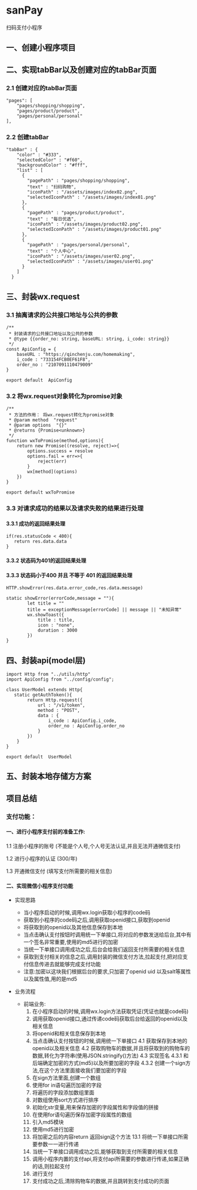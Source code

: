 # sanPay
扫码支付小程序

## 一、创建小程序项目

## 二、实现tabBar以及创建对应的tabBar页面

### 2.1 创建对应的tabBar页面

```
"pages": [
    "pages/shopping/shopping",
    "pages/product/product",
    "pages/personal/personal"
],
```

### 2.2 创建tabBar

```
"tabBar" : {
    "color" : "#333",
    "selectedColor" : "#f60",
    "backgroundColor" : "#fff",
    "list" : [
      {
        "pagePath" : "pages/shopping/shopping",
        "text" : "扫码购物",
        "iconPath" : "/assets/images/index02.png",
        "selectedIconPath" : "/assets/images/index01.png"
      },
      {
        "pagePath" : "pages/product/product",
        "text" : "每日优选",
        "iconPath" : "/assets/images/product02.png",
        "selectedIconPath" : "/assets/images/product01.png"
      },
      {
        "pagePath" : "pages/personal/personal",
        "text" : "个人中心",
        "iconPath" : "/assets/images/user02.png",
        "selectedIconPath" : "/assets/images/user01.png"
      }
    ]
  }
```

## 三、封装wx.request

### 3.1 抽离请求的公共接口地址与公共的参数

```
/**
 * 封装请求的公共接口地址以及公共的参数
 * @type {{order_no: string, baseURL: string, i_code: string}}
 */
const ApiConfig = {
    baseURL : "https://qinchenju.com/homemaking",
    i_code : "733154FCB0EF61F8",
    order_no : "2107091110479009"
}

export default  ApiConfig
```

### 3.2 将wx.request对象转化为promise对象

```
/**
 * 方法的作用： 将wx.request转化为promise对象
 * @param method  "request"
 * @param options  "{}"
 * @returns {Promise<unknown>}
 */
function wxToPromise(method,options){
    return new Promise((resolve, reject)=>{
        options.success = resolve
        options.fail = err=>{
            reject(err)
        }
        wx[method](options)
    })
}

export default wxToPromise
```

### 3.3 对请求成功的结果以及请求失败的结果进行处理

#### 3.3.1 成功的返回结果处理

```
if(res.statusCode < 400){
   return res.data.data
}
```

#### 3.3.2 状态码为401的返回结果处理



#### 3.3.3 状态码小于400 并且 不等于 401 的返回结果处理

```
HTTP.showError(res.data.error_code,res.data.message)

static showError(errorCode,message = ""){
        let title = ""
        title = exceptionMessage[errorCode] || message || "未知异常"
        wx.showToast({
            title : title,
            icon : "none",
            duration : 3000
        })
}

```

## 四、封装api(model层)

```
import Http from "../utils/http"
import ApiConfig from "../config/config";

class UserModel extends Http{
   static getAuthToken(){
        return Http.request({
            url : "/v1/token",
            method : "POST",
            data : {
                i_code : ApiConfig.i_code,
                order_no : ApiConfig.order_no
            }
        })
    }
}

export default  UserModel
```

## 五、封装本地存储方方案


## 项目总结

### 支付功能：

#### 一、进行小程序支付前的准备工作:

1.1 注册小程序的账号 (不能是个人号,个人号无法认证,并且无法开通微信支付)
    
1.2 进行小程序的认证 (300/年)
    
1.3 开通微信支付  (填写支付所需要的相关信息)

#### 二、实现微信小程序支付功能

- 实现思路
  - 当小程序启动的时候,调用wx.login获取小程序的code码
  - 获取到小程序的code码之后,调用获取openid接口,获取到openid
  - 将获取到的openid以及其他信息保存到本地
  - 当点击确认支付按钮时调用统一下单接口,将对应的参数发送给后台,其中有一个签名非常重要,使用的md5进行的加密
  - 当统一下单接口调用成功之后,后台会给我们返回支付所需要的相关信息
  - 获取到支付相关的信息之后,调用封装的微信支付方法,拉起支付,把对应支付信息传进去就能够完成支付功能
  - 注意:加密以这块我们根据后台的要求,只加密了openid uid 以及salt等属性以及属性值,用的是md5
    
- 业务流程
  - 前端业务:
      1. 在小程序启动的时候,调用wx.login方法获取凭证(凭证也就是code码)
      2. 调用获取openid接口,通过传递code码获取后台给返回的openid以及相关信息
      3. 将openid和相关信息保存到本地
      4. 当点击确认支付按钮的时候,调用统一下单接口
         4.1 获取保存到本地的openid以及相关信息
         4.2 获取购物车的数据,并且将获取到的购物车的数据,转化为字符串(使用JSON.stringify()方法)
         4.3 实现签名
         4.3.1 和后端确定加密的方式(md5)以及所要加密的字段
         4.3.2 创建一个sign方法,在这个方法里面接收我们要加密的字段
      5. 在sign方法里面,创建一个数组
      6. 使用for in语句遍历加密的字段
      7. 将遍历的字段添加数组里面
      8. 对数组使用sort方式进行排序
      9. 初始化str变量,用来保存加密的字段属性和字段值的拼接
      10. 在使用for语句遍历保存加密字段属性的数组
      11. 引入md5模块
      12. 使用md5进行加密
      13. 将加密之后的内容return 返回sign这个方法 
          13.1 将统一下单接口所需要参数一一进行传递
      14. 当统一下单接口调用成功之后,能够获取到支付所需要的相关信息
      15. 调用小程序内置的支付api,将支付api所需要的参数进行传递,如果正确的话,则拉起支付
      16. 进行支付 
      17. 支付成功之后,清除购物车的数据,并且跳转到支付成功的页面


